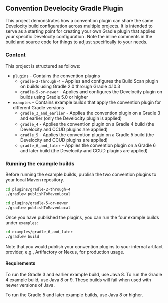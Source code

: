## Convention Develocity Gradle Plugin

This project demonstrates how a convention plugin can share the same Develocity build configuration across multiple projects. It 
is intended to serve as a starting point for creating your own Gradle plugin that applies your specific Develocity configuration. Note
the inline comments in the build and source code for things to adjust specifically to your needs.

### Content

This project is structured as follows:

  * `plugins` - Contains the convention plugins
    * `gradle-2-through-4` - Applies and configures the Build Scan plugin on builds using Gradle 2.0 through Gradle 4.10.3
    * `gradle-5-or-newer` - Applies and configures the Develocity plugin on builds using Gradle 5.0 or higher
  * `examples` - Contains example builds that apply the convention plugin for different Gradle versions
    * `gradle_3_and_earlier` - Applies the convention plugin on a Gradle 3 and earlier (only the Develocity plugin is applied)
    * `gradle_4` - Applies the convention plugin on a Gradle 4 build (the Develocity and CCUD plugins are applied)
    * `gradle_5` - Applies the convention plugin on a Gradle 5 build (the Develocity and CCUD plugins are applied)
    * `gradle_6_and_later` - Applies the convention plugin on a Gradle 6 and later build (the Develocity and CCUD plugins are applied)

### Running the example builds

Before running the example builds, publish the two convention plugins to your local Maven repository.

```bash
cd plugins/gradle-2-through-4
./gradlew publishToMavenLocal

cd plugins/gradle-5-or-newer
./gradlew publishToMavenLocal
```

Once you have published the plugins, you can run the four example builds under `examples`:

```bash
cd examples/gradle_6_and_later
./gradlew build
```

Note that you would publish your convention plugins to your internal artifact provider, e.g., Artifactory or Nexus, for production usage.

#### Requirements

To run the Gradle 3 and earlier example build, use Java 8. To run the Gradle 4 example build, use Java 8 or 9. These builds will fail when used with newer versions of Java.

To run the Gradle 5 and later example builds, use Java 8 or higher.
